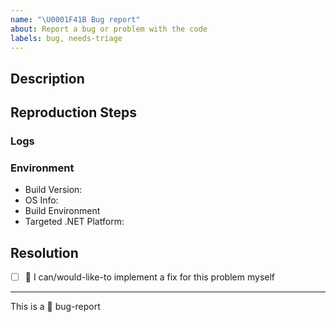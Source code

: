 ```yaml
---
name: "\U0001F41B Bug report"
about: Report a bug or problem with the code
labels: bug, needs-triage
---
```


## Description
<!-- Describe the bug in brief here. Please include details on WHAT is failing, what behavior you were expecting, and what behavior was exhibited -->

## Reproduction Steps
<!-- Please include ALL steps taken that lead to the bug described. Stack-traces and logs can be very helpful as well, please include those below -->

### Logs
<!-- For more info on logging, please see [here](http://docs.aws.amazon.com/sdk-for-net/v3/developer-guide/net-dg-config-other.html). -->

### Environment
<!--- Include as many relevant details about the environment where the bug was discovered -->
* Build Version: <!-- Info from Nuget Package -->
* OS Info: <!-- Windows 10 | OSX Mojave | Ubuntu | AmazonLinux | etc. -->
* Build Environment <!-- Visual Studio | VSCode + Terminal `dotnet` | etc. -->
* Targeted .NET Platform:  

## Resolution
- [ ] :wave: I can/would-like-to implement a fix for this problem myself

<!-- If you have any ideas for a solution, feel free to describe them here. Otherwise, a solution will be linked in the comments once finished -->


---

This is a :bug: bug-report
